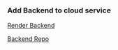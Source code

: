### Add Backend to cloud service

[Render Backend](https://submission-repo-fullstack-hy2023.onrender.com)

[Backend Repo](https://github.com/IgnacioBarraza/Submission-Repo-FullStack-hy2023/tree/main/Part3/backend)